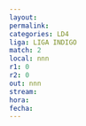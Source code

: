 ```yaml
---
layout: 
permalink: 
categories: LD4
liga: LIGA INDIGO
match: 2
local: nnn
r1: 0
r2: 0
out: nnn
stream: 
hora: 
fecha:
---
```

